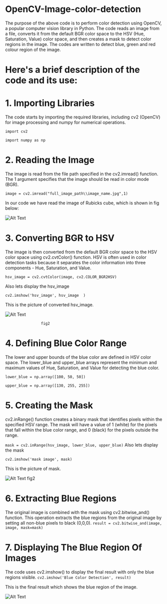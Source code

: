 # OpenCV-Image-color-detection

The purpose of the above code is to perform color detection using OpenCV, a popular computer vision library in Python. The code reads an image from a file, converts it from the default BGR color space to the HSV (Hue, Saturation, Value) color space, and then creates a mask to detect color regions in the image. The codes are written to detect blue, green and red colour region of the image.



# Here's a brief description of the code and its use:

# 1. Importing Libraries
The code starts by importing the required libraries, including cv2 (OpenCV) for image processing and numpy for numerical operations.

```import cv2```

```import numpy as np```


# 2. Reading the Image

The image is read from the file path specified in the cv2.imread() function. The 1 argument specifies that the image should be read in color mode (BGR).

```image = cv2.imread("full_image_path\\image_name.jpg",1) ```

In our code we have read the image of Rubicks cube, which is shown in fig below:

![Alt Text](https://github.com/Funghang/OpenCV-Image-color-detection/blob/main/rubickscube.png) 

# 3. Converting BGR to HSV
The image is then converted from the default BGR color space to the HSV color space using cv2.cvtColor() function. HSV is often used in color detection tasks because it separates the color information into three components - Hue, Saturation, and Value.

```hsv_image = cv2.cvtColor(image, cv2.COLOR_BGR2HSV) ```

Also lets display the hsv_image

```cv2.imshow('hsv_image', hsv_image  )```

This is the picture of converted hsv_image.

![Alt Text](https://github.com/Funghang/OpenCV-Image-color-detection/blob/main/hsv%20image.png)

                    fig2

# 4. Defining Blue Color Range
The lower and upper bounds of the blue color are defined in HSV color space. The lower_blue and upper_blue arrays represent the minimum and maximum values of Hue, Saturation, and Value for detecting the blue color.

```lower_blue = np.array([100, 50, 50])```

```upper_blue = np.array([130, 255, 255])```

# 5. Creating the Mask
cv2.inRange() function creates a binary mask that identifies pixels within the specified HSV range. The mask will have a value of 1 (white) for the pixels that fall within the blue color range, and 0 (black) for the pixels outside the range.

```mask = cv2.inRange(hsv_image, lower_blue, upper_blue)```
Also lets display the mask

```cv2.imshow('mask image', mask)```

This is the picture of mask.

![Alt Text](https://github.com/Funghang/OpenCV-Image-color-detection/blob/main/mask%20image.png)
fig2

# 6. Extracting Blue Regions
The original image is combined with the mask using cv2.bitwise_and() function. This operation extracts the blue regions from the original image by setting all non-blue pixels to black (0,0,0).
```result = cv2.bitwise_and(image, image, mask=mask)```

# 7. Displaying The Blue Region Of Images
The code uses cv2.imshow() to display the final result with only the blue regions visible.
```cv2.imshow('Blue Color Detection', result)```

This is the final result which shows the blue region of the image.

![Alt Text](https://github.com/Funghang/OpenCV-Image-color-detection/blob/main/blue%20color%20detection.png)







